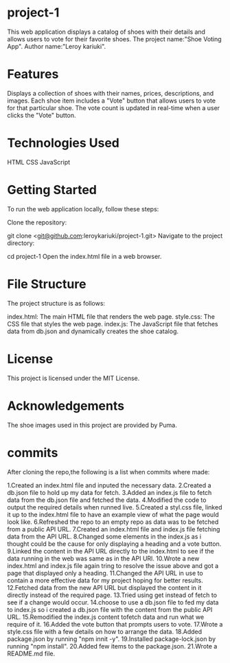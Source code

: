 # project-1

This web application displays a catalog of shoes with their details and allows users to vote for their favorite shoes.
The project name:"Shoe Voting App".
Author name:"Leroy kariuki".

# Features
Displays a collection of shoes with their names, prices, descriptions, and images.
Each shoe item includes a "Vote" button that allows users to vote for that particular shoe.
The vote count is updated in real-time when a user clicks the "Vote" button.

# Technologies Used
HTML
CSS
JavaScript

# Getting Started
To run the web application locally, follow these steps:

Clone the repository:

git clone <git@github.com:leroykariuki/project-1.git>
Navigate to the project directory:

cd project-1
Open the index.html file in a web browser.

# File Structure
The project structure is as follows:

index.html: The main HTML file that renders the web page.
style.css: The CSS file that styles the web page.
index.js: The JavaScript file that fetches data from db.json and dynamically creates the shoe catalog.


# License
This project is licensed under the MIT License.

# Acknowledgements
The shoe images used in this project are provided by Puma.

# commits
After cloning the repo,the following is a list when commits where made:

1.Created an index.html file and inputed the necessary data.
2.Created a db.json file to hold up my data for fetch.
3.Added an index.js file to fetch data from the db.json file and fetched the data.
4.Modified the code to output the required details when runned live.
5.Created a styl.css file, linked it up to the index.html file to have an example view of what the page would look like.
6.Refreshed the repo to an empty repo as data was to be fetched from a public API URL.
7.Created an index.html file and index.js file fetching data from the API URL.
8.Changed some elements in the index.js as i thought could be the cause for only displaying a heading and a vote button.
9.Linked the content in the API URL directly to the index.html to see if the data running in the web was same as in the API URl.
10.Wrote a new index.html and index.js file again tring to resolve the issue above and got a page that displayed only a heading.
11.Changed the API URL in use to contain a more effective data for my project hoping for better results.
12.Fetched data from the new API URL but displayed the content in it directly instead of the required page.
13.Tried using get instead of fetch to see if a change would occur.
14.choose to use a db.json file to fed my data to index.js so i created a db.json file with the content from the public API URL.
15.Remodified the index.js content tofetch data and run what we require of it.
16.Added the vote button that prompts users to vote.
17.Wrote a style.css file with a few details on how to arrange the data.
18.Added package.json by running "npm innit -y".
19.Installed package-lock.json by running "npm install".
20.Added few items to the package.json.
21.Wrote a README.md file.